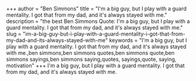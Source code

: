 +++
author = "Ben Simmons"
title = "I'm a big guy, but I play with a guard mentality. I got that from my dad, and it's always stayed with me."
description = "the best Ben Simmons Quote: I'm a big guy, but I play with a guard mentality. I got that from my dad, and it's always stayed with me."
slug = "im-a-big-guy-but-i-play-with-a-guard-mentality-i-got-that-from-my-dad-and-its-always-stayed-with-me"
keywords = "I'm a big guy, but I play with a guard mentality. I got that from my dad, and it's always stayed with me.,ben simmons,ben simmons quotes,ben simmons quote,ben simmons sayings,ben simmons saying,quotes, sayings,quote, saying, motivation"
+++
I'm a big guy, but I play with a guard mentality. I got that from my dad, and it's always stayed with me.
